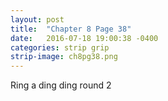 ```yaml
---
layout: post
title:  "Chapter 8 Page 38"
date:   2016-07-18 19:00:38 -0400
categories: strip grip
strip-image: ch8pg38.png
---
```

Ring a ding ding round 2   
